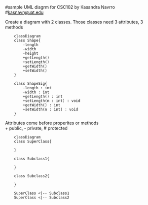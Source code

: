 #sample UML diagrm for CSC102 by Kasandra Navrro <br>
#kasnavr@uat.edu

Create a diagram with 2 classes. Those classes need 3 attributes, 3 methods

```mermaid
    classDiagram
    class Shape{
        -length
        -width
        -height
        +getLength()
        +setLength()
        +getWidth()
        +setWidth()
    }

    class ShapeSig{
        -length : int
        -width : int
        +getLength() : int
        +setLength(n : int) : void
        +getWidth() : int
        +setWidth(n : int) : void
    }
```
Attributes come before properites or methods<br>
\+ public, \- private, \# protected<br>
```mermaid
    classDiagram
    class SuperClass{
        
    }

    class Subclass1{
        
    }

    class Subclass2{
        
    }
    
    SuperClass <|-- Subclass1
    SuperClass <|-- Subclass2



```
